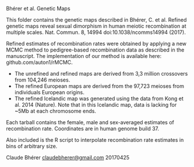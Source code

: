 Bhérer et al. Genetic Maps

This folder contains the genetic maps described in 
Bhérer, C. et al. Refined genetic maps reveal sexual dimorphism in human meiotic recombination at multiple scales. Nat. Commun. 8, 14994 doi:10.1038/ncomms14994 (2017). 

Refined estimates of recombination rates were obtained by applying a new MCMC method
to pedigree-based recombination data as described in the manuscript. 
The implementation of our method is available here: github.com/auton1/rMCMC. 

- The unrefined and refined maps are derived from 3,3 million crossovers 
from 104,246 meioses. 
- The refined European maps are derived from the 97,723 meioses from 
individuals European origins.
- The refined Icelandic map was generated using the data from Kong et al. 2014 (Nature).
Note that in this Icelandic map, data is lacking for ~5Mb at each chromosome ends.

Each tarball contains the female, male and sex-averaged estimates of recombination rate.
Coordinates are in human genome build 37.

Also included is the R script to interpolate recombination rate estimates in bins of 
arbitrary size.

Claude Bhérer 
claudebherer@gmail.com
20170425
